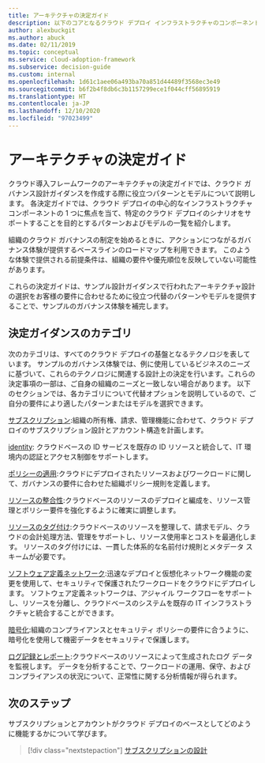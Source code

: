 ```yaml
---
title: アーキテクチャの決定ガイド
description: 以下のコアとなるクラウド デプロイ インフラストラクチャのコンポーネント パターンとモデルを使用して、特定のクラウド展開シナリオをサポートします。
author: alexbuckgit
ms.author: abuck
ms.date: 02/11/2019
ms.topic: conceptual
ms.service: cloud-adoption-framework
ms.subservice: decision-guide
ms.custom: internal
ms.openlocfilehash: 1d61c1aee06a493ba70a851d44489f3568ec3e49
ms.sourcegitcommit: b6f2b4f8db6c3b1157299ece1f044cff56895919
ms.translationtype: HT
ms.contentlocale: ja-JP
ms.lasthandoff: 12/10/2020
ms.locfileid: "97023499"
---
```

# <a name="architectural-decision-guides"></a>アーキテクチャの決定ガイド

クラウド導入フレームワークのアーキテクチャの決定ガイドでは、クラウド ガバナンス設計ガイダンスを作成する際に役立つパターンとモデルについて説明します。 各決定ガイドでは、クラウド デプロイの中心的なインフラストラクチャ コンポーネントの 1 つに焦点を当て、特定のクラウド デプロイのシナリオをサポートすることを目的とするパターンおよびモデルの一覧を紹介します。

組織のクラウド ガバナンスの制定を始めるときに、アクションにつながるガバナンス体験が提供するベースラインのロードマップを利用できます。 このような体験で提供される前提条件は、組織の要件や優先順位を反映していない可能性があります。

これらの決定ガイドは、サンプル設計ガイダンスで行われたアーキテクチャ設計の選択をお客様の要件に合わせるために役立つ代替のパターンやモデルを提供することで、サンプルのガバナンス体験を補完します。

## <a name="decision-guidance-categories"></a>決定ガイダンスのカテゴリ

次のカテゴリは、すべてのクラウド デプロイの基盤となるテクノロジを表しています。 サンプルのガバナンス体験では、例に使用しているビジネスのニーズに基づいて、これらのテクノロジに関連する設計上の決定を行います。これらの決定事項の一部は、ご自身の組織のニーズと一致しない場合があります。 以下のセクションでは、各カテゴリについて代替オプションを説明しているので、ご自分の要件により適したパターンまたはモデルを選択できます。

[サブスクリプション](./subscriptions/index.md):組織の所有権、請求、管理機能に合わせて、クラウド デプロイのサブスクリプション設計とアカウント構造を計画します。

[identity](./identity/index.md): クラウドベースの ID サービスを既存の ID リソースと統合して、IT 環境内の認証とアクセス制御をサポートします。

[ポリシーの適用](./policy-enforcement/index.md):クラウドにデプロイされたリソースおよびワークロードに関して、ガバナンスの要件に合わせた組織ポリシー規則を定義します。

[リソースの整合性](./resource-consistency/index.md):クラウドベースのリソースのデプロイと編成を、リソース管理とポリシー要件を強化するように確実に調整します。

[リソースのタグ付け](./resource-tagging/index.md):クラウドベースのリソースを整理して、請求モデル、クラウドの会計処理方法、管理をサポートし、リソース使用率とコストを最適化します。 リソースのタグ付けには、一貫した体系的な名前付け規則とメタデータ スキームが必要です。

[ソフトウェア定義ネットワーク](./software-defined-network/index.md):迅速なデプロイと仮想化ネットワーク機能の変更を使用して、セキュリティで保護されたワークロードをクラウドにデプロイします。 ソフトウェア定義ネットワークは、アジャイル ワークフローをサポートし、リソースを分離し、クラウドベースのシステムを既存の IT インフラストラクチャと統合することができます。

[暗号化](./encryption/index.md):組織のコンプライアンスとセキュリティ ポリシーの要件に合うように、暗号化を使用して機密データをセキュリティで保護します。

[ログ記録とレポート](./logging-and-reporting/index.md):クラウドベースのリソースによって生成されたログ データを監視します。 データを分析することで、ワークロードの運用、保守、およびコンプライアンスの状況について、正常性に関する分析情報が得られます。

## <a name="next-steps"></a>次のステップ

サブスクリプションとアカウントがクラウド デプロイのベースとしてどのように機能するかについて学びます。

> [!div class="nextstepaction"]
> [サブスクリプションの設計](./subscriptions/index.md)
